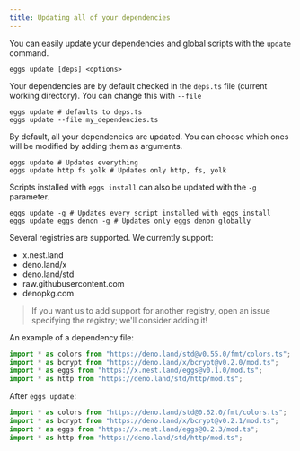 ```yaml
---
title: Updating all of your dependencies
---
```


You can easily update your dependencies and global scripts with the `update` command.

```shell script
eggs update [deps] <options>
```

Your dependencies are by default checked in the `deps.ts` file (current working directory). You can change this with `--file`

```shell script
eggs update # defaults to deps.ts
eggs update --file my_dependencies.ts
```

By default, all your dependencies are updated. You can choose which ones will be modified by adding them as arguments.

```shell script
eggs update # Updates everything
eggs update http fs yolk # Updates only http, fs, yolk
```

Scripts installed with `eggs install` can also be updated with the `-g` parameter.

```shell script
eggs update -g # Updates every script installed with eggs install
eggs update eggs denon -g # Updates only eggs denon globally
```

Several registries are supported. We currently support:

- x.nest.land
- deno.land/x
- deno.land/std
- raw.githubusercontent.com
- denopkg.com

> If you want us to add support for another registry, open an issue specifying the registry; we'll consider adding it!

An example of a dependency file:

```ts
import * as colors from "https://deno.land/std@v0.55.0/fmt/colors.ts";
import * as bcrypt from "https://deno.land/x/bcrypt@v0.2.0/mod.ts";
import * as eggs from "https://x.nest.land/eggs@v0.1.0/mod.ts";
import * as http from "https://deno.land/std/http/mod.ts";
```

After `eggs update`:

```ts
import * as colors from "https://deno.land/std@0.62.0/fmt/colors.ts";
import * as bcrypt from "https://deno.land/x/bcrypt@v0.2.1/mod.ts";
import * as eggs from "https://x.nest.land/eggs@0.2.3/mod.ts";
import * as http from "https://deno.land/std/http/mod.ts";
```
